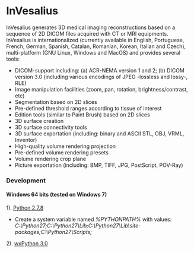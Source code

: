 # InVesalius

InVesalius generates 3D medical imaging reconstructions based on a sequence of 2D DICOM files acquired with CT or MRI equipments.  InVesalius is internationalized (currently available in English, Portuguese, French, German, Spanish, Catalan, Romanian, Korean, Italian and Czech), multi-platform (GNU Linux, Windows and MacOS) and provides several tools:
  * DICOM-support including: (a) ACR-NEMA version 1 and 2; (b) DICOM version 3.0 (including various encodings of JPEG -lossless and lossy-, RLE)
  * Image manipulation facilities (zoom, pan, rotation, brightness/contrast, etc)
  * Segmentation based on 2D slices
  * Pre-defined threshold ranges according to tissue of interest
  * Edition tools (similar to Paint Brush) based on 2D slices
  * 3D surface creation
  * 3D surface connectivity tools 
  * 3D surface exportation (including: binary and ASCII STL, OBJ, VRML, Inventor)
  * High-quality volume rendering projection
  * Pre-defined volume rendering presets
  * Volume rendering crop plane
  * Picture exportation (including: BMP, TIFF, JPG, PostScript, POV-Ray)

### Development

#### Windows 64 bits (tested on Windows 7)

1). [Python 2.7.8](http://bit.ly/1W6JQ6L)

* Create a system variable named *%PYTHONPATH%* with values: *C:\Python27;C:\Python27\Lib;C:\Python27\Lib\site-packages;C:\Python27\Scripts;* 

2). [wxPython 3.0](http://bit.ly/1YJesZT)
